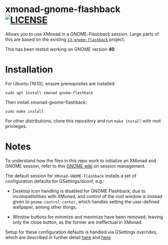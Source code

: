 # xmonad-gnome-flashback [![LICENSE](http://img.shields.io/badge/license-MIT-blue.svg?style=flat)](http://choosealicense.com/licenses/mit/)

Allows you to use XMonad in a GNOME-Flashback session. Large parts of this are based on the existing [`i3-gnome-flashback`](https://github.com/regolith-linux/i3-gnome-flashback) project.

This has been tested working on GNOME version **40**.

# Installation

For Ubuntu (19.10), ensure prerequisites are installed:

```
sudo apt install xmonad gnome-flashback
```

Then install xmonad-gnome-flashback:

```
sudo make install
```

For other distributions, clone this repository and run `make install` with root privileges.

# Notes

To understand how the files in this repo work to initialize an XMonad and GNOME session, refer to this [GNOME wiki](https://wiki.gnome.org/Projects/SessionManagement/RequiredComponents) on session management.

The default session for `XMonad-GNOME-Flashback` installs a set of configuration defaults for GSettings/dconf, e.g.:

  - Desktop icon handling is disabled for GNOME Flashback, due to incompatibilities with XMonad, and control of the root window is instead given to `gnome-control-center`, which handles setting the user-defined wallpaper, among other things.

  - Window buttons for minimize and maximize have been removed, leaving only the close button, as the former are ineffectual in XMonad.

Setup for these configuration defaults is handled via GSettings overrides, which are described in
further detail
[here](https://help.gnome.org/admin/system-admin-guide/stable/dconf-custom-defaults.html.en) and
[here](https://help.gnome.org/admin/system-admin-guide/stable/overrides.html.en).
